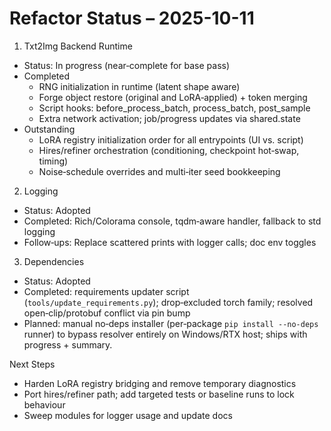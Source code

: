 Refactor Status – 2025-10-11
============================

1) Txt2Img Backend Runtime
- Status: In progress (near‑complete for base pass)
- Completed
  - RNG initialization in runtime (latent shape aware)
  - Forge object restore (original and LoRA‑applied) + token merging
  - Script hooks: before_process_batch, process_batch, post_sample
  - Extra network activation; job/progress updates via shared.state
- Outstanding
  - LoRA registry initialization order for all entrypoints (UI vs. script)
  - Hires/refiner orchestration (conditioning, checkpoint hot‑swap, timing)
  - Noise‑schedule overrides and multi‑iter seed bookkeeping

2) Logging
- Status: Adopted
- Completed: Rich/Colorama console, tqdm‑aware handler, fallback to std logging
- Follow‑ups: Replace scattered prints with logger calls; doc env toggles

3) Dependencies
- Status: Adopted
- Completed: requirements updater script (`tools/update_requirements.py`); drop‑excluded torch family; resolved open‑clip/protobuf conflict via pin bump
 - Planned: manual no‑deps installer (per‑package `pip install --no-deps` runner) to bypass resolver entirely on Windows/RTX host; ships with progress + summary.

Next Steps
- Harden LoRA registry bridging and remove temporary diagnostics
- Port hires/refiner path; add targeted tests or baseline runs to lock behaviour
- Sweep modules for logger usage and update docs

